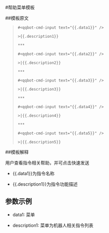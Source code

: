 #帮助菜单模板

##模板原文

>```
>#<qqbot-cmd-input text="{{.data1}}" />
>
>>{{.description1}}
>
>***
>
>#<qqbot-cmd-input text="{{.data2}}" />
>
>>|{{.description2}}
>
>***
>
>#<qqbot-cmd-input text="{{.data3}}" />
>
>>|{{.description3}}
>
>***
>
>#<qqbot-cmd-input text="{{.data4}}" />
>
>>|{{.description4}}
>
>***
>
>#<qqbot-cmd-input text="{{.data5}}" />
>
>>|{{.description5}}
>```



##模板解释

用户查看指令相关帮助，并可点击快速发送

- {{.data1}}为指令名称

- {{.description1}}为指令功能描述

## 参数示例

- data1: 菜单

- description1: 菜单为机器人相关指令列表